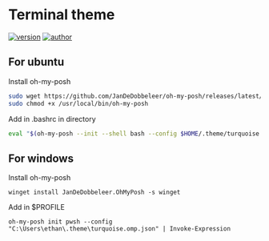 # Terminal theme
[![version](https://img.shields.io/badge/version-1.0.0-blue.svg)](https://github.com/EthanAndreas/TerminalTheme)
[![author](https://img.shields.io/badge/author-EthanAndreas-blue)](https://github.com/EthanAndreas)

## For ubuntu
Install oh-my-posh
```bash
sudo wget https://github.com/JanDeDobbeleer/oh-my-posh/releases/latest/download/posh-linux-amd64 -O /usr/local/bin/oh-my-posh
sudo chmod +x /usr/local/bin/oh-my-posh
```
Add in .bashrc in <user> directory 
```bash
eval "$(oh-my-posh --init --shell bash --config $HOME/.theme/turquoise.omp.json)"
```

## For windows
Install oh-my-posh
```pwsh
winget install JanDeDobbeleer.OhMyPosh -s winget
```
Add in $PROFILE
```pwsh
oh-my-posh init pwsh --config "C:\Users\ethan\.theme\turquoise.omp.json" | Invoke-Expression
```
